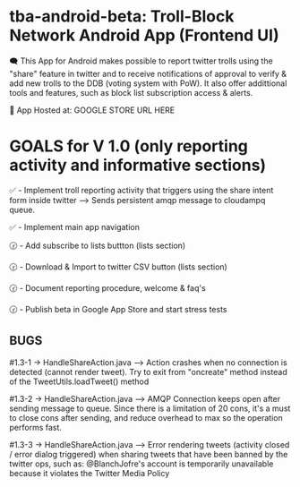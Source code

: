tba-android-beta: Troll-Block Network Android App (Frontend UI)
===============================================================================

🗨️ This App for Android makes possible to report twitter trolls using the "share" feature in twitter and to receive notifications of approval to verify & add new trolls to the DDB (voting system with PoW). It also offer addittional tools and features, such as block list subscription access & alerts.

📢 App Hosted at: GOOGLE STORE URL HERE


GOALS for V 1.0 (only reporting activity and informative sections)
===============================================================================

✅ - Implement troll reporting activity that triggers using the share intent form inside twitter --> Sends persistent amqp message to cloudampq queue.

✅ - Implement main app navigation

🕝 - Add subscribe to lists buttton (lists section)

🕝 - Download & Import to twitter CSV button (lists section)

🕝 - Document reporting procedure, welcome & faq's 

🕝 - Publish beta in Google App Store and start stress tests


BUGS
-----------------------------
#1.3-1 -> HandleShareAction.java --> Action crashes when no connection is detected (cannot render tweet). Try to exit from "oncreate" method instead of the TweetUtils.loadTweet() method 

#1.3-2 -> HandleShareAction.java --> AMQP Connection keeps open after sending message to queue. Since there is a limitation of 20 cons, it's a must to close cons after sending, and reduce overhead to max so the operation performs fast. 

#1.3-3 -> HandleShareAction.java --> Error rendering tweets (activity closed / error dialog triggered) when sharing tweets that have been banned by the twitter ops, such as: @BlanchJofre's account is temporarily unavailable because it violates the Twitter Media Policy

